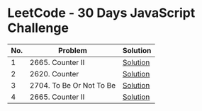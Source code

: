 # LeetCode - 30 Days JavaScript Challenge

| No.  | Problem                                             | Solution                                   
|------|-----------------------------------------------------|--------------------------|
| 1    | 2665. Counter II                                    | [Solution](./day1.js)                  
| 2    | 2620. Counter                                       | [Solution](./day2.js)                    
| 3    | 2704. To Be Or Not To Be                            | [Solution](./day3.js)                  
| 4    | 2665. Counter II                                    | [Solution](./day4.js)                         
